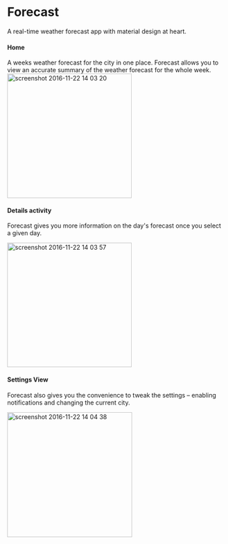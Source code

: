 # Forecast
A real-time weather forecast app with material design at heart.

#### Home
A weeks weather forecast for the city in one place. Forecast allows you to view an accurate summary of
the weather forecast for the whole week.
<img width="287" alt="screenshot 2016-11-22 14 03 20" src="https://cloud.githubusercontent.com/assets/15085180/20522023/207a13d6-b0bf-11e6-9b94-ccf658230504.png">

#### Details activity
Forecast gives you more information on the day's forecast once you select a given day.

<img width="287" alt="screenshot 2016-11-22 14 03 57" src="https://cloud.githubusercontent.com/assets/15085180/20522076/53fb9b44-b0bf-11e6-97a1-727917087023.png">

#### Settings View
Forecast also gives you the convenience to tweak the settings – enabling notifications and changing the current city.

<img width="288" alt="screenshot 2016-11-22 14 04 38" src="https://cloud.githubusercontent.com/assets/15085180/20522119/99d3047c-b0bf-11e6-9257-ca3e03f3c34f.png">

